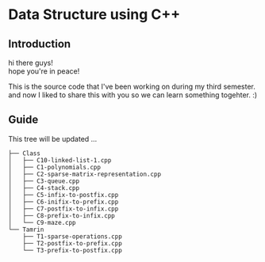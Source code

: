 # Data Structure using C++
## Introduction
hi there guys!  
hope you're in peace!

This is the source code that I've been working on during my third semester.  
and now I liked to share this with you so we can learn something togehter. :)

## Guide
This tree will be updated ...
```
├── Class
│   ├── C10-linked-list-1.cpp
│   ├── C1-polynomials.cpp
│   ├── C2-sparse-matrix-representation.cpp
│   ├── C3-queue.cpp
│   ├── C4-stack.cpp
│   ├── C5-infix-to-postfix.cpp
│   ├── C6-inifix-to-prefix.cpp
│   ├── C7-postfix-to-infix.cpp
│   ├── C8-prefix-to-infix.cpp
│   └── C9-maze.cpp
└── Tamrin
    ├── T1-sparse-operations.cpp
    ├── T2-postfix-to-prefix.cpp
    └── T3-prefix-to-postfix.cpp

```